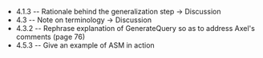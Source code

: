 * 4.1.3 -- Rationale behind the generalization step                             -> Discussion
* 4.3   -- Note on terminology                                                  -> Discussion
* 4.3.2 -- Rephrase explanation of GenerateQuery so as to address Axel's comments (page 76)
* 4.5.3 -- Give an example of ASM in action

